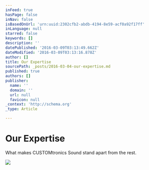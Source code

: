 ```yaml
---
inFeed: true
hasPage: false
inNav: false
isBasedOnUrl: 'urn:uuid:2302cfb2-abdb-4194-8e59-acf0a92f17ff'
inLanguage: null
starred: false
keywords: []
description: ''
datePublished: '2016-03-09T03:13:49.662Z'
dateModified: '2016-03-09T03:13:16.878Z'
author: []
title: Our Expertise
sourcePath: _posts/2016-03-04-our-expertise.md
published: true
authors: []
publisher:
  name: ''
  domain: ''
  url: null
  favicon: null
_context: 'http://schema.org'
_type: Article

---
```

# Our Expertise

<article style=""><p>What makes CUSTOMtronics Sound stand apart from the rest.</p><img src="https://s3-us-west-2.amazonaws.com/the-grid-img/p/82e0e9df3b90372ec58550575499e3bed6baaba0.jpg" /></article>